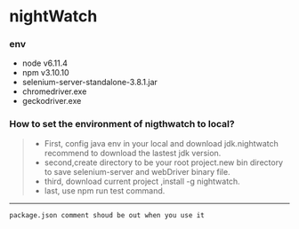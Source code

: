 # nightWatch
### env
-  node v6.11.4
-  npm  v3.10.10
-  selenium-server-standalone-3.8.1.jar
-  chromedriver.exe 
-  geckodriver.exe
### How to set the environment of nigthwatch to local?
> * First, config java env in your local and download jdk.nightwatch recommend to download the lastest jdk version.
> * second,create directory to be your root project.new bin directory to save selenium-server and webDriver binary file.
> * third, download current project ,install -g nightwatch.
> * last, use npm run test command.
---
    package.json comment shoud be out when you use it
